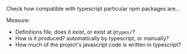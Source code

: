 Check how compatible with typescript particular npm packages are...

Measure:
* Definitions file, does it exist, or exist at `@types/`?
* How is it produced? automatically by typescript, or manually?
* How much of the project's javascript code is written in typescript?